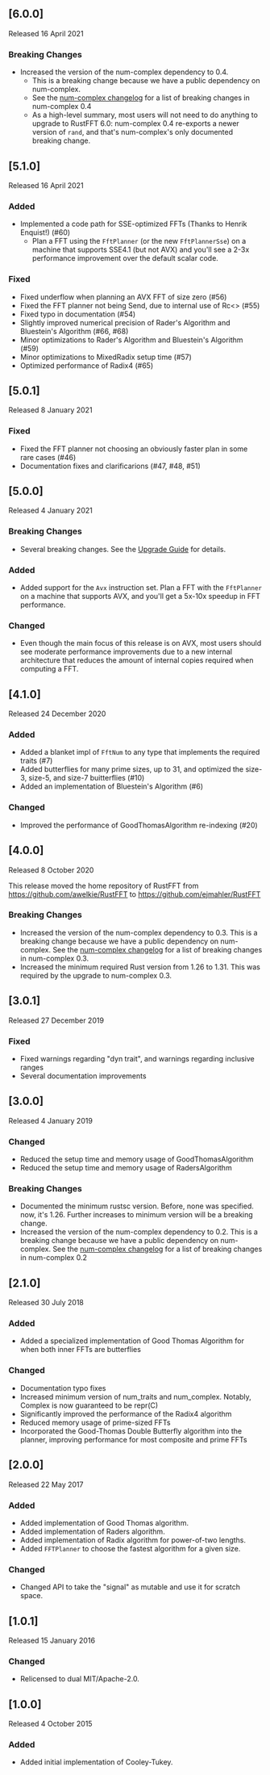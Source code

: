 ## [6.0.0]
Released 16 April 2021
### Breaking Changes
- Increased the version of the num-complex dependency to 0.4.
    - This is a breaking change because we have a public dependency on num-complex.
    - See the [num-complex changelog](https://github.com/rust-num/num-complex/blob/master/RELEASES.md) for a list of breaking changes in num-complex 0.4
    - As a high-level summary, most users will not need to do anything to upgrade to RustFFT 6.0: num-complex 0.4 re-exports a newer version of `rand`, and that's num-complex's only documented breaking change.

## [5.1.0]
Released 16 April 2021
### Added
 - Implemented a code path for SSE-optimized FFTs (Thanks to Henrik Enquist!) (#60)
     - Plan a FFT using the `FftPlanner` (or the new `FftPlannerSse`) on a machine that supports SSE4.1 (but not AVX) and you'll see a 2-3x performance improvement over the default scalar code.
### Fixed
 - Fixed underflow when planning an AVX FFT of size zero (#56)
 - Fixed the FFT planner not being Send, due to internal use of Rc<> (#55)
 - Fixed typo in documentation (#54)
 - Slightly improved numerical precision of Rader's Algorithm and Bluestein's Algorithm (#66, #68)
 - Minor optimizations to Rader's Algorithm and Bluestein's Algorithm (#59)
 - Minor optimizations to MixedRadix setup time (#57)
 - Optimized performance of Radix4 (#65)

## [5.0.1]
Released 8 January 2021
### Fixed
 - Fixed the FFT planner not choosing an obviously faster plan in some rare cases (#46)
 - Documentation fixes and clarificarions (#47, #48, #51)

## [5.0.0]
Released 4 January 2021
### Breaking Changes
- Several breaking changes. See the [Upgrade Guide](/UpgradeGuide4to5.md) for details.

### Added
- Added support for the `Avx` instruction set. Plan a FFT with the `FftPlanner` on a machine that supports AVX, and you'll get a 5x-10x speedup in FFT performance.

### Changed
- Even though the main focus of this release is on AVX, most users should see moderate performance improvements due to a new internal architecture that reduces the amount of internal copies required when computing a FFT.

## [4.1.0]
Released 24 December 2020
### Added
- Added a blanket impl of `FftNum` to any type that implements the required traits (#7)
- Added butterflies for many prime sizes, up to 31, and optimized the size-3, size-5, and size-7 buitterflies (#10)
- Added an implementation of Bluestein's Algorithm (#6)

### Changed
- Improved the performance of GoodThomasAlgorithm re-indexing (#20)

## [4.0.0]
Released 8 October 2020

This release moved the home repository of RustFFT from https://github.com/awelkie/RustFFT to https://github.com/ejmahler/RustFFT

### Breaking Changes
- Increased the version of the num-complex dependency to 0.3. This is a breaking change because we have a public dependency on num-complex.
See the [num-complex changelog](https://github.com/rust-num/num-complex/blob/master/RELEASES.md) for a list of breaking changes in num-complex 0.3.
- Increased the minimum required Rust version from 1.26 to 1.31. This was required by the upgrade to num-complex 0.3.


## [3.0.1]
Released 27 December 2019
### Fixed
- Fixed warnings regarding "dyn trait", and warnings regarding inclusive ranges
- Several documentation improvements

## [3.0.0]
Released 4 January 2019
### Changed
- Reduced the setup time and memory usage of GoodThomasAlgorithm
- Reduced the setup time and memory usage of RadersAlgorithm

### Breaking Changes
- Documented the minimum rustsc version. Before, none was specified. now, it's 1.26. Further increases to minimum version will be a breaking change.
- Increased the version of the num-complex dependency to 0.2. This is a breaking change because we have a public dependency on num-complex.
See the [num-complex changelog](https://github.com/rust-num/num-complex/blob/master/RELEASES.md) for a list of breaking changes in num-complex 0.2

## [2.1.0]
Released 30 July 2018
### Added
- Added a specialized implementation of Good Thomas Algorithm for when both inner FFTs are butterflies

### Changed
- Documentation typo fixes
- Increased minimum version of num_traits and num_complex. Notably, Complex<T> is now guaranteed to be repr(C)
- Significantly improved the performance of the Radix4 algorithm
- Reduced memory usage of prime-sized FFTs
- Incorporated the Good-Thomas Double Butterfly algorithm into the planner, improving performance for most composite and prime FFTs

## [2.0.0]
Released 22 May 2017
### Added
- Added implementation of Good Thomas algorithm.
- Added implementation of Raders algorithm.
- Added implementation of Radix algorithm for power-of-two lengths.
- Added `FFTPlanner` to choose the fastest algorithm for a given size.

### Changed
- Changed API to take the "signal" as mutable and use it for scratch space.

## [1.0.1]
Released 15 January 2016
### Changed
- Relicensed to dual MIT/Apache-2.0.

## [1.0.0]
Released 4 October 2015
### Added
- Added initial implementation of Cooley-Tukey.
